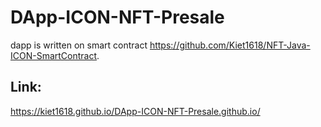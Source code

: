 # DApp-ICON-NFT-Presale
dapp is written on smart contract https://github.com/Kiet1618/NFT-Java-ICON-SmartContract.
## Link: 
https://kiet1618.github.io/DApp-ICON-NFT-Presale.github.io/